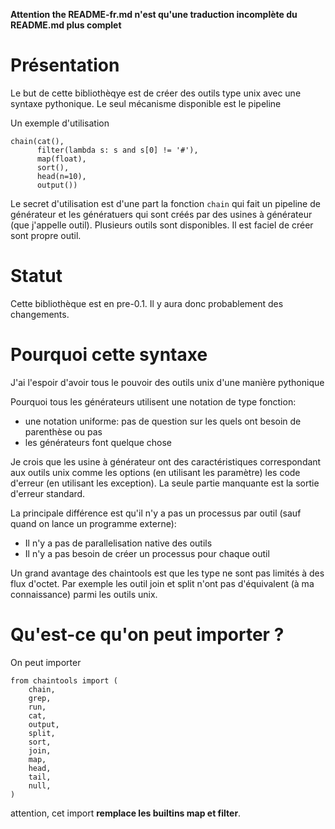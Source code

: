 **Attention the README-fr.md n'est qu'une traduction incomplète du README.md plus complet**

# Présentation

Le but de cette bibliothèqye est de créer des outils type unix avec une syntaxe pythonique. Le seul mécanisme disponible est le pipeline

Un exemple d'utilisation

	chain(cat(),
          filter(lambda s: s and s[0] != '#'),
          map(float),
          sort(),
          head(n=10),
          output())

Le secret d'utilisation est d'une part la fonction `chain` qui fait un pipeline de générateur et les génératuers qui sont créés par des usines à générateur (que j'appelle outil). Plusieurs outils sont disponibles. Il est faciel de créer sont propre outil.

# Statut

Cette bibliothèque est en pre-0.1. Il y aura donc probablement des changements.

# Pourquoi cette syntaxe

J'ai l'espoir d'avoir tous le pouvoir des outils unix d'une manière pythonique

Pourquoi tous les générateurs utilisent une notation de type fonction:

* une notation uniforme: pas de question sur les quels ont besoin de parenthèse ou pas 
* les générateurs font quelque chose

Je crois que les usine à générateur ont des caractéristiques correspondant aux outils unix comme les options (en utilisant les paramètre) les code d'erreur (en utilisant les exception). La seule partie manquante est la sortie d'erreur standard.

La principale différence est qu'il n'y a pas un processus par outil (sauf quand on lance un programme externe):
* Il n'y a pas de parallelisation native des outils
* Il n'y a pas besoin de créer un processus pour chaque outil

Un grand avantage des chaintools est que les type ne sont pas limités à des
flux d'octet. Par exemple les outil join et split n'ont pas d'équivalent (à ma
connaissance) parmi les outils unix.

# Qu'est-ce qu'on peut importer ?

On peut importer

	from chaintools import (
		chain,
		grep,
		run,
		cat,
		output,
		split,
		sort,
		join,
		map,
		head,
		tail,
		null,
	)

attention, cet import **remplace les builtins map et filter**.
